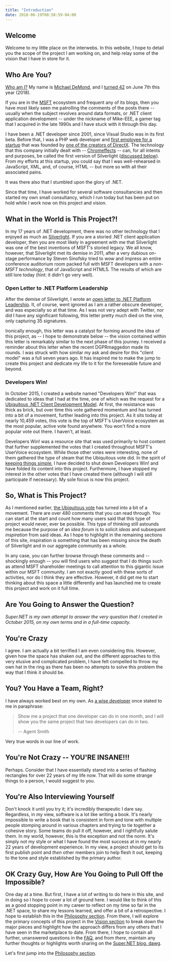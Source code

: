 ```yaml
---
title: "Introduction"
date: 2018-06-19T08:58:59-04:00
---
```


## Welcome

Welcome to my little place on the interwebs.  In this website, I hope to detail you the scope of the project I am working on, and help relay some of the vision that I have in store for it.

## Who Are You?

[Who am I?](https://youtu.be/tf5nCPFBSHw)  My name is [Michael DeMond](https://github.com/Mike-EEE/), and I [turned 42](https://www.quora.com/Why-and-how-is-42-the-answer-to-life-the-universe-and-everything) on June 7th this year (2018).  

If you are in the [MSFT](https://blog.superdotnet.run/2018/06/msft-vs-ms/) ecosystem and frequent any of its blogs, then you have most likely seen me patrolling the comments of the posts there -- usually when the subject revolves around data formats, or .NET client application development -- under the nickname of Mike-EEE, a gamer tag that I acquired in the late 1990s and I have stuck with it through this day.  

I have been a .NET developer since 2001, since Visual Studio was in its first beta.  Before that, I was a PHP web developer and [first employee for a startup](https://www.wildtangent.com/) that was founded by [one of the creators of DirectX](https://en.wikipedia.org/wiki/Alex_St._John).  The technology that this company initially dealt with -- [Chromeffects](https://en.wikipedia.org/wiki/Microsoft_Chrome) -- can, for all intents and purposes, be called the first version of Silverlight ([discussed below](/#what-in-the-world-is-this-project)).  From my efforts at this startup, you could say that I was well-rehearsed in JavaScript, XML, and, of course, HTML -- but more so with all their associated pains.  

It was there also that I stumbled upon the glory of .NET.

Since that time, I have worked for several software consultancies and then started my own small consultancy, which I run today but has been put on hold while I work now on this project and vision.

## What in the World is This Project?!

In my 17 years of .NET development, there was no other technology that I enjoyed as much as [Silverlight](https://en.wikipedia.org/wiki/Microsoft_Silverlight).  If you are a storied .NET client application developer, then you are most likely in agreement with me that Silverlight was one of the best inventions of MSFT's storied legacy.  We all know, however, that Silverlight met its demise in 2011, after a very dubious on-stage performance by Steven Sinofsky tried to wow and impress an entire conference auditorium room packed full with MSFT developers with a _non-MSFT technology_, that of JavaScript and HTML5.  The results of which are still lore today (hint: it didn't go very well).

### Open Letter to .NET Platform Leadership

After the demise of Silverlight, I wrote an [open letter to .NET Platform Leadership](https://dotnetfuture.wufoo.com/forms/open-letter-net-client-platform-future-vision/).  It, of course, went ignored as I am a rather obscure developer, and was especially so at that time.  As I was not very adept with Twitter, nor did I have any significant following, this letter pretty much died on the vine, only capturing 35 signatures.

Ironically enough, this letter was a catalyst for forming around the idea of this project, as -- I hope to demonstrate below -- the vision contained within this letter is remarkably similar to the next phase of this journey.  I received a reminder about this letter when the recent DGPRmaggedon made its rounds.  I was struck with how similar my ask and desire for this "client model" was a full seven years ago.  It has inspired me to make the jump to create this project and dedicate my life to it for the foreseeable future and beyond.

### Developers Win!

In October 2015, I created a website named "Developers Win!" that was dedicated to ideas that I had at the time, one of which was the request for a [Ubiquitous .NET Client Development Model](https://visualstudio.uservoice.com/forums/121579-visual-studio-ide/suggestions/10027638-create-a-ubiquitous-net-client-application-develo).  At first, the resistance was thick as brick, but over time this vote gathered momentum and has turned into a bit of a movement, further leading into this project.  As it sits today at nearly 10,459 votes, this vote is the top of MSFT's UserVoice ecosystem as the most popular, active vote found anywhere.  You won't find a more popular vote out there.  I haven't, at least.

Developers Win! was a resource site that was used primarily to host content that further supplemented the votes that I created throughout MSFT's UserVoice ecosystem.  While those other votes were interesting, none of them gathered the type of steam that the Ubiquitous vote did.  In the spirit of [keeping things simple](https://en.wikipedia.org/wiki/KISS_principle), I have decided to shut down Developers Win! and have folded its content into this project.  Furthermore, I have stopped my interest in the other votes that I have created there (although I will still participate if necessary).  My sole focus is now this project.

## So, What is This Project?

As I mentioned earlier, [the Ubiquitous vote](https://visualstudio.uservoice.com/forums/121579-visual-studio-ide/suggestions/10027638-create-a-ubiquitous-net-client-application-develo) has turned into a bit of a movement.  There are over 480 comments that you can read through.  You can start at the start and count how many users said that this type of project would never, ever be possible.  This type of thinking still astounds me because the purpose of an _idea forum_ is to solicit _ideas_ and subsequent _inspiration_ from said ideas.  As I hope to highlight in the remaining sections of this site, inspiration is something that has been missing since the death of Silverlight and in our aggregate community as a whole.

In any case, you can further browse through these comments and -- shockingly enough -- you will find users who suggest that I do things such as attend MSFT shareholder meetings to call attention to this gigantic issue within our MSFT community.  I am not exactly good with these sorts of activities, nor do I think they are effective.  However, it did get me to start thinking about this space a little differently and has launched me to create this project and work on it full time.

## Are You Going to Answer the Question?

*Super.NET is my own attempt to answer the very question that I created in October 2015, on my own terms and in a full-time capacity.*

## You're Crazy

I agree.  I am actually a bit terrified I am even considering this.  However, given how the space has shaken out, and the different approaches to this very elusive and complicated problem, I have felt compelled to throw my own hat in the ring as there has been no attempts to solve this problem the way that I think it should be.

## You?  You Have a Team, Right?

I have always worked best on my own.  As [a wise developer](https://blog.superdotnet.run/2018/06/who-is-agent-smith/) once stated to me in paraphrase: 

> Show me a project that one developer can do in one month, and I will show you the same project that two developers can do in two.
> 
> -- Agent Smith


Very true words in our line of work.

## You're Not Crazy -- YOU'RE INSANE!!!

Perhaps.  Consider that I have essentially stared into a series of flashing rectangles for over 22 years of my life now.  That will do some strange things to a person, I would suggest to you.

## You're Also Interviewing Yourself

Don't knock it until you try it; it's incredibly therapeutic I dare say.  Regardless, in my view, software is a lot like writing a book.  It's nearly impossible to write a book that is consistent in form and tone with multiple people stomping around in various chapters and trying to tie together a cohesive story.  Some teams do pull it off, however, and I rightfully salute them.  In my world, however, this is the exception and not the norm.  It's simply not my style or what I have found the most success at in my nearly 22 years of development experience.  In my view, a project should get to its first publish point and _then_ other members join to help flesh it out, keeping to the tone and style established by the primary author.

## OK Crazy Guy, How Are You Going to Pull Off the Impossible?

One day at a time.  But first, I have a lot of writing to do here in this site, and in doing so I hope to cover a lot of ground here.  I would like to think of this as a good stopping point in my career to reflect on my time so far in the .NET space, to share my lessons learned, and offer a bit of a retrospective.  I hope to establish this in the [Philosophy section](/philosophy/).  From there, I will explore the primary concepts of this project in the [Vision section](/vision/) to break down the major pieces and highlight how the approach differs from any others that I have seen in the marketplace to date.  From there, I hope to contain all further, unanswered questions in the [FAQ](/faq/), and from _there_, maintain any further thoughts or highlights worth sharing on the [Super.NET blog, dawg](https://blog.superdotnet.run).

Let's first jump into the [Philosophy section](/philosophy/).